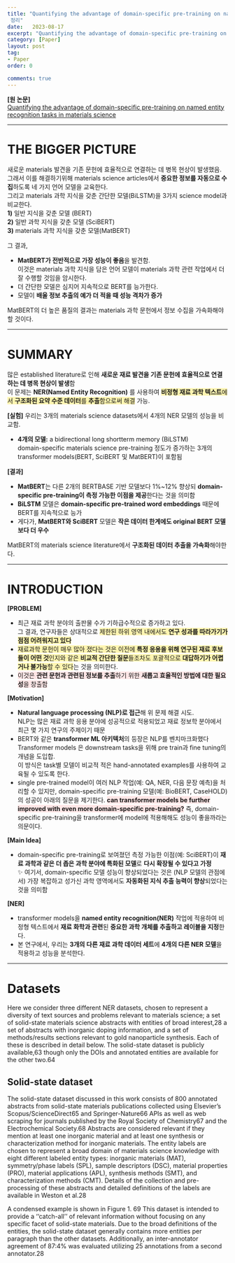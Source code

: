 ```yaml
---
title: "Quantifying the advantage of domain-specific pre-training on named entity recognition tasks in materials science
 정리" 
date:   2023-08-17
excerpt: "Quantifying the advantage of domain-specific pre-training on named entity recognition tasks in materials science"
category: [Paper]
layout: post
tag:
- Paper
order: 0

comments: true
---
```


   **[원 논문]**     
[Quantifying the advantage of domain-specific pre-training on named entity recognition tasks in materials science](https://www.sciencedirect.com/science/article/pii/S2666389922000733)


-----


# THE BIGGER PICTURE 
새로운 materials 발견을 기존 문헌에 효율적으로 연결하는 데 병목 현상이 발생했음.     
그래서 이를 해결하기위해 materials science articles에서 **중요한 정보를 자동으로 수집**하도록 네 가지 언어 모델을 교육한다.      
그리고 materials 과학 지식을 갖춘 간단한 모델(BiLSTM)을 3가지 science model과 비교한다.       
**1)** 일반 지식을 갖춘 모델 (BERT)    
**2)** 일반 과학 지식을 갖춘 모델 (SciBERT)    
**3)** materials 과학 지식을 갖춘 모델(MatBERT)    

그 결과,    
* **MatBERT가 전반적으로 가장 성능이 좋음**을 발견함.          
이것은 materials 과학 지식을 담은 언어 모델이 materials 과학 관련 작업에서 더 잘 수행할 것임을 암시한다.     
* 더 간단한 모델은 심지어 지속적으로 BERT를 능가한다.           
* 모델이 **배울 정보 추출의 예가 더 적을 때 성능 격차가 증가**     


MatBERT의 더 높은 품질의 결과는 materials 과학 문헌에서 정보 수집을 가속화해야할 것이다.     


----

# SUMMARY
많은 established literature로 인해 **새로운 재료 발견을 기존 문헌에 효율적으로 연결하는 데 병목 현상이 발생**함      
이 문제는 **NER(Named Entity Recognition)** 를 사용하여 <span style="background-color:#fff5b1">**비정형 재료 과학 텍스트**에서 **구조화된 요약 수준 데이터**를 **추출**함으로써 해결</span> 가능.    

**[실험]**
우리는 3개의  materials science datasets에서 4개의 NER 모델의 성능을 비교함.      
* **4개의 모델:**
a bidirectional long shortterm memory (BiLSTM)      
domain-specific materials science pre-training 정도가 증가하는 3개의 transformer models(BERT, SciBERT 및 MatBERT)이 포함됨

**[결과]**       
* **MatBERT**는 다른 2개의 BERTBASE 기반 모델보다 1%~12% 향상되 **domain-specific pre-training이 측정 가능한 이점을 제공**한다는 것을 의미함       
* **BiLSTM** 모델은  **domain-specific pre-trained word embeddings** 때문에 BERT를 지속적으로 능가
* 게다가, **MatBERT와 SciBERT** 모델은 **작은 데이터 한계에도 original BERT 모델보다 더 우수**      

 
 MatBERT의 materials science literature에서 **구조화된 데이터 추출을 가속화**해야한다.        

----


# **INTRODUCTION**
**[PROBLEM]**        
* 최근 재료 과학 분야의 출판물 수가 기하급수적으로 증가하고 있다.       
그 결과, 연구자들은 상대적으로 <span style="background-color:#fff5b1">제한된 하위 영역 내에서도 **연구 성과를 따라가기가 점점 어려워지고 있다**</span>       
* <span style="background-color:#fff5b1">재료과학 문헌이 매우 많아 졌다는 것은 이전에 **특정 응용을 위해 연구된 재료 후보들이 어떤 것**인지와 같은 **비교적 간단한 질문**들조차도 포괄적으로 **대답하기가 어렵거나 불가능**할 수 있다</span>는 것을 의미한다.       
* <span style="background-color:#FFE6E6">이것은 **관련 문헌과 관련된 정보를 추출**하기 위한 **새롭고 효율적인 방법에 대한 필요성**을 창출함</span>           


**[Motivation]**      
* **Natural language processing (NLP)로 접근**해 위 문제 해결 시도.        
NLP는 많은 재료 과학 응용 분야에 성공적으로 적용되었고 재료 정보학 분야에서 최근 몇 가지 연구의 주제이기 때문        
* BERT와 같은 **transformer ML 아키텍처**의 등장은 NLP를 벤치마크화했다          
Transformer models 은 downstream tasks을 위해 pre train과 fine tuning의 개념을 도입합.    
이 방식은 task별 모델이 비교적 적은 hand-annotated examples를 사용하여 교육될 수 있도록 한다.      
* single pre-trained model이 여러 NLP 작업(예: QA, NER, 다음 문장 예측)을 처리할 수 있지만,
domain-specific pre-training 모델(예: BioBERT, CaseHOLD)의 성공이 아래의 질문을 제기한다.
<span style="background-color:#FFE6E6"> **can transformer models be further improved with even more domain-specific pre-training?**</span>
즉, domain-specific pre-training을 transformer에 model에 적용해해도 성능이 좋을까라는 의문이다.


**[Main Idea]**       
* domain-specific pre-training로 보여졌던 측정 가능한 이점(예: SciBERT)이 **재료 과학과 같은 더 좁은 과학 분야에 특화된 모델**로 **다시 확장될 수 있다고 가정**        
✨ 여기서, domain-specific 모델 성능이 향상되었다는 것은 (NLP 모델의 관점에서) 가장 복잡하고 성가신 과학 영역에서도 **자동화된 지식 추출 능력이 향상**되었다는 것을 의미함


**[NER]**    
* transformer models을 **named entity recognition(NER)** 작업에 적용하여 비정형 텍스트에서 **재료 화학과 관련**된 **중요한 과학 개체를 추출하고 레이블을 지정**한다.
* 본 연구에서, 우리는 **3개의 다른 재료 과학 데이터 세트**에 **4개의 다른 NER 모델**을 적용하고 성능을 분석한다.


------

# Datasets
Here we consider three different NER datasets, chosen to represent a diversity of text sources and problems relevant to materials science; a set of solid-state materials science abstracts
with entities of broad interest,28 a set of abstracts with inorganic
doping information, and a set of methods/results sections relevant to gold nanoparticle synthesis. Each of these is described
in detail below. The solid-state dataset is publicly available,63
though only the DOIs and annotated entities are available for
the other two.64


## Solid-state dataset
The solid-state dataset discussed in this work consists of 800
annotated abstracts from solid-state materials publications
collected using Elsevier’s Scopus/ScienceDirect65 and
Springer-Nature66 APIs as well as web scraping for journals published by the Royal Society of Chemistry67 and the Electrochemical Society.68 Abstracts are considered relevant if they mention
at least one inorganic material and at least one synthesis or characterization method for inorganic materials. The entity labels are
chosen to represent a broad domain of materials science knowledge with eight different labeled entity types: inorganic materials
(MAT), symmetry/phase labels (SPL), sample descriptors (DSC),
material properties (PRO), material applications (APL), synthesis
methods (SMT), and characterization methods (CMT). Details of
the collection and pre-processing of these abstracts and
detailed definitions of the labels are available in Weston et al.28


A condensed example is shown in Figure 1.
69 This dataset is
intended to provide a ‘‘catch-all’’ of relevant information without
focusing on any specific facet of solid-state materials. Due to the
broad definitions of the entities, the solid-state dataset generally
contains more entities per paragraph than the other datasets.
Additionally, an inter-annotator agreement of 87:4% was evaluated utilizing 25 annotations from a second annotator.28

